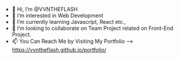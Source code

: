 - 👋 Hi, I’m @VVNTHEFLASH
- 👀 I’m interested in Web Development
- 🌱 I’m currently learning Javascript, React etc.,
- 💞️ I’m looking to collaborate on Team Project related on Front-End Project.
- 📫 You Can Reach Me by Visiting My Portfolio -->   https://vvntheflash.github.io/portfolio/

<!---
VVNTHEFLASH/VVNTHEFLASH is a ✨ special ✨ repository because its `README.md` (this file) appears on your GitHub profile.
You can click the Preview link to take a look at your changes.
--->
